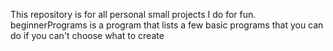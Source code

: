 This repository is for all personal small projects I do for fun. 
beginnerPrograms is a program that lists a few basic programs that you can do if you can't choose what to create